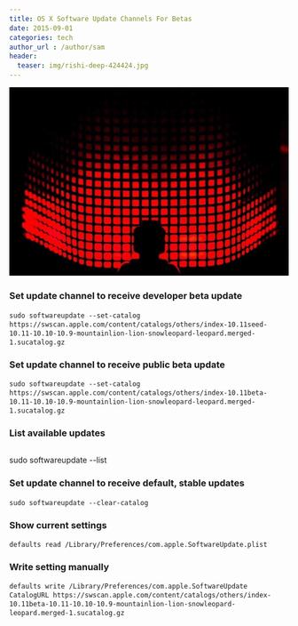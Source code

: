 ```yaml
---
title: OS X Software Update Channels For Betas
date: 2015-09-01
categories: tech
author_url : /author/sam
header:
  teaser: img/rishi-deep-424424.jpg
---
```


![](/img/rishi-deep-424424.jpg)

### Set update channel to receive developer beta update

```
sudo softwareupdate --set-catalog https://swscan.apple.com/content/catalogs/others/index-10.11seed-10.11-10.10-10.9-mountainlion-lion-snowleopard-leopard.merged-1.sucatalog.gz
```

### Set update channel to receive public beta update

```
sudo softwareupdate --set-catalog https://swscan.apple.com/content/catalogs/others/index-10.11beta-10.11-10.10-10.9-mountainlion-lion-snowleopard-leopard.merged-1.sucatalog.gz
```

### List available updates

```
```
sudo softwareupdate --list

### Set update channel to receive default, stable updates

```
sudo softwareupdate --clear-catalog
```

### Show current settings

```
defaults read /Library/Preferences/com.apple.SoftwareUpdate.plist
```

### Write setting manually

```
defaults write /Library/Preferences/com.apple.SoftwareUpdate CatalogURL https://swscan.apple.com/content/catalogs/others/index-10.11beta-10.11-10.10-10.9-mountainlion-lion-snowleopard-leopard.merged-1.sucatalog.gz
```
